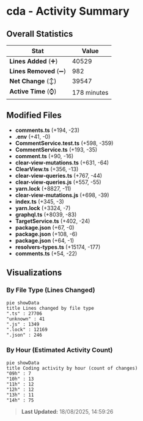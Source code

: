 # cda - Activity Summary 

## Overall Statistics

| Stat                   | Value                                                             |
| ---------------------- | ----------------------------------------------------------------- |
| **Lines Added** (➕)   | 40529                                          |
| **Lines Removed** (➖) | 982                                        |
| **Net Change** (↕)    | 39547                |
| **Active Time** (⌚)   | 178 minutes |


## Modified Files
- **comments.ts** (+194, -23)
- **.env** (+41, -0)
- **CommentService.test.ts** (+598, -359)
- **CommentService.ts** (+193, -35)
- **comment.ts** (+90, -16)
- **clear-view-mutations.ts** (+631, -64)
- **ClearView.ts** (+356, -13)
- **clear-view-queries.ts** (+767, -44)
- **clear-view-queries.js** (+557, -55)
- **yarn.lock** (+8827, -11)
- **clear-view-mutations.js** (+698, -39)
- **index.ts** (+345, -3)
- **yarn.lock** (+3324, -7)
- **graphql.ts** (+8039, -83)
- **TargetService.ts** (+402, -24)
- **package.json** (+67, -0)
- **package.json** (+108, -6)
- **package.json** (+64, -1)
- **resolvers-types.ts** (+15174, -177)
- **comments.ts** (+54, -22)

## Visualizations

### By File Type (Lines Changed)

```mermaid
pie showData
title Lines changed by file type
".ts" : 27706
"unknown" : 41
".js" : 1349
".lock" : 12169
".json" : 246
```

### By Hour (Estimated Activity Count)

```mermaid
pie showData
title Coding activity by hour (count of changes)
"09h" : 7
"10h" : 13
"11h" : 12
"12h" : 12
"13h" : 11
"14h" : 75
```


> **Last Updated:** 18/08/2025, 14:59:26